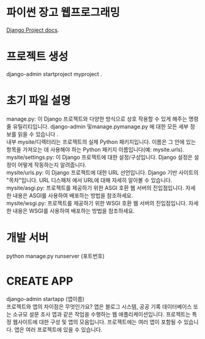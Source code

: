 # 파이썬 장고 웹프로그래밍

[Django Project docs](https://docs.djangoproject.com/en/4.2/intro/tutorial01/).

# 프로젝트 생성

django-admin startproject myproject .

# 초기 파일 설명

manage.py: 이 Django 프로젝트와 다양한 방식으로 상호 작용할 수 있게 해주는 명령줄 유틸리티입니다. django-admin 및manage.pymanage.py 에 대한 모든 세부 정보를 읽을 수 있습니다 . <br>
내부 mysite/디렉터리는 프로젝트의 실제 Python 패키지입니다. 이름은 그 안에 있는 항목을 가져오는 데 사용해야 하는 Python 패키지 이름입니다(예: mysite.urls). <br>
mysite/settings.py: 이 Django 프로젝트에 대한 설정/구성입니다. Django 설정은 설정이 어떻게 작동하는지 알려줍니다. <br>
mysite/urls.py: 이 Django 프로젝트에 대한 URL 선언입니다. Django 기반 사이트의 "목차"입니다. URL 디스패처 에서 URL에 대해 자세히 알아볼 수 있습니다. <br>
mysite/asgi.py: 프로젝트를 제공하기 위한 ASGI 호환 웹 서버의 진입점입니다. 자세한 내용은 ASGI를 사용하여 배포하는 방법을 참조하세요. <br>
mysite/wsgi.py: 프로젝트를 제공하기 위한 WSGI 호환 웹 서버의 진입점입니다. 자세한 내용은 WSGI를 사용하여 배포하는 방법을 참조하세요. <br>

# 개발 서버

python manage.py runserver (포트번호)

# CREATE APP

django-admin startapp (앱이름) <br>
프로젝트와 앱의 차이점은 무엇인가요? 앱은 블로그 시스템, 공공 기록 데이터베이스 또는 소규모 설문 조사 앱과 같은 작업을 수행하는 웹 애플리케이션입니다. 프로젝트는 특정 웹사이트에 대한 구성 및 앱의 모음입니다. 프로젝트에는 여러 앱이 포함될 수 있습니다. 앱은 여러 프로젝트에 있을 수 있습니다.
